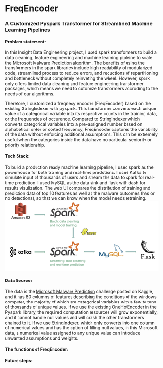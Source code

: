 # FreqEncoder

### A Customized Pyspark Transformer for Streamlined Machine Learning Pipelines

#### Problem statement:
In this Insight Data Engineering project, I used spark transformers to build a data cleaning, feature engineering and machine learning pipleine to scale the Microsoft Malware Prediction algorithm. The benefits of using the transformers in the spark libraries include high readability of modularized code, streamlined process to reduce errors, and reductions of repartitioning and bottleneck without completely reinveting the wheel. However, spark only offers limited data cleaning and feature engineering transformer packages, which means we need to cutomize transformers accroding to the needs of our algorithms.

Therefore, I customized a freqnecy encoder (FreqEncoder) based on the existing StringIndexer with pyspark. This transformer converts each unique value of a categorical variable into its respective counts in the training data, or the frequencies of occurence. Compared to StringIndexer which converts categorical variables into a pre-assigned number based on alphabetical order or sorted frequency, FreqEncoder captures the variability of the data without enforcing additional assumptions. This can be extremely useful when the categories inside the data have no particular seniority or priority relationship.

#### Tech Stack:
To build a production ready machine learning pipeline, I used spark as the powerhouse for both training and real-time predctions. I used Kafka to simulate input of thousands of users and stream the data to spark for real-time prediction. I used MySQL as the data sink and flask with dash for results visulization. The web UI compares the distribution of training and prediction data of top 10 features as well as the malware outcomes (has or no detections), so thst we can know when the model needs retraining.
![alt text](https://github.com/xdzhuo15/InsightDE/blob/master/pics/tech_stack.png)

#### Data Source:
The data is the [Microsoft Malware Prediction](https://www.kaggle.com/c/microsoft-malware-prediction) challenge posted on Kaggle, and it has 80 columns of features describing the conditions of the windows computer, the majority of which are categorical variables with a few to tens of thousands of unique values. If we use the existing OneHotEncoder in the Pyspark library, the required computation resources will grow exponentially, and it cannot handle null values and will crash the other transformers chained to it. If we use StringIndexer, which only converts into one column of numerical values and has the option of filling null values, in this Microsoft data, a numerical value assigned to any unique value can introduce unwanted assumptions and weights.    

#### The functions of FreqEncoder:


#### Future steps:




